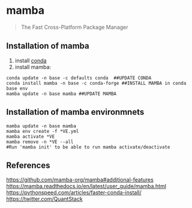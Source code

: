 # mamba
> The Fast Cross-Platform Package Manager

## Installation of mamba
1. install [conda](../conda)
2. install mamba:

```
conda update -n base -c defaults conda  ##UPDATE CONDA
conda install mamba -n base -c conda-forge ##INSTALL MAMBA in conda base env
mamba update -n base mamba ##UPDATE MAMBA
```

## Installation of mamba environmnets
```
mamba update -n base mamba
mamba env create -f *VE.yml
mamba activate *VE
mamba remove -n *VE --all
#Run 'mamba init' to be able to run mamba activate/deactivate
```


## References
https://github.com/mamba-org/mamba#additional-features  
https://mamba.readthedocs.io/en/latest/user_guide/mamba.html  
https://pythonspeed.com/articles/faster-conda-install/  
https://twitter.com/QuantStack   




